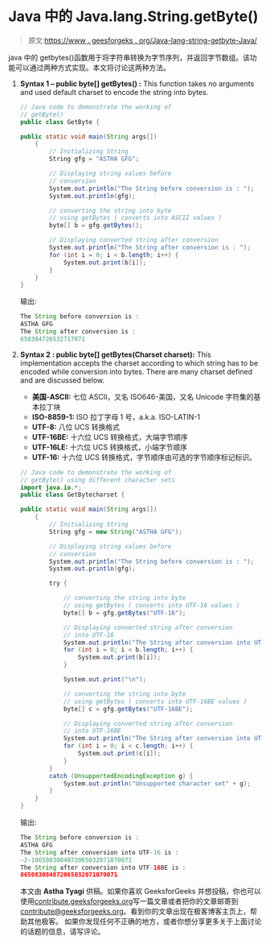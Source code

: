 # Java 中的 Java.lang.String.getByte()

> 原文:[https://www . geesforgeks . org/Java-lang-string-getbyte-Java/](https://www.geeksforgeeks.org/java-lang-string-getbyte-java/)

java 中的 getbytes()函数用于将字符串转换为字节序列，并返回字节数组。该功能可以通过两种方式实现。本文将讨论这两种方法。

1.  **Syntax 1 – public byte[] getBytes() :** This function takes no arguments and used default charset to encode the string into bytes.

    ```java
    // Java code to demonstrate the working of
    // getByte()
    public class GetByte {

    public static void main(String args[])
        {
            // Initializing String
            String gfg = "ASTHA GFG";

            // Displaying string values before
            // conversion
            System.out.println("The String before conversion is : ");
            System.out.println(gfg);

            // converting the string into byte
            // using getBytes ( converts into ASCII values )
            byte[] b = gfg.getBytes();

            // Displaying converted string after conversion
            System.out.println("The String after conversion is : ");
            for (int i = 0; i < b.length; i++) {
                System.out.print(b[i]);
            }
        }
    }
    ```

    输出:

    ```java
    The String before conversion is : 
    ASTHA GFG
    The String after conversion is : 
    658384726532717071

    ```

2.  **Syntax 2 : public byte[] getBytes(Charset charset):** This implementation accepts the charset according to which string has to be encoded while conversion into bytes. There are many charset defined and are discussed below.
    *   **美国-ASCII:** 七位 ASCII，又名 ISO646-美国，又名 Unicode 字符集的基本拉丁块
    *   **ISO-8859-1:** ISO 拉丁字母 1 号，a.k.a. ISO-LATIN-1
    *   **UTF-8:** 八位 UCS 转换格式
    *   **UTF-16BE:** 十六位 UCS 转换格式，大端字节顺序
    *   **UTF-16LE:** 十六位 UCS 转换格式，小端字节顺序
    *   **UTF-16:** 十六位 UCS 转换格式，字节顺序由可选的字节顺序标记标识。

    ```java
    // Java code to demonstrate the working of
    // getByte() using different character sets
    import java.io.*;
    public class GetBytecharset {

    public static void main(String args[])
        {
            // Initializing String
            String gfg = new String("ASTHA GFG");

            // Displaying string values before
            // conversion
            System.out.println("The String before conversion is : ");
            System.out.println(gfg);

            try {

                // converting the string into byte
                // using getBytes ( converts into UTF-16 values )
                byte[] b = gfg.getBytes("UTF-16");

                // Displaying converted string after conversion
                // into UTF-16
                System.out.println("The String after conversion into UTF-16 is : ");
                for (int i = 0; i < b.length; i++) {
                    System.out.print(b[i]);
                }

                System.out.print("\n");

                // converting the string into byte
                // using getBytes ( converts into UTF-16BE values )
                byte[] c = gfg.getBytes("UTF-16BE");

                // Displaying converted string after conversion
                // into UTF-16BE
                System.out.println("The String after conversion into UTF-16BE is : ");
                for (int i = 0; i < c.length; i++) {
                    System.out.print(c[i]);
                }
            }
            catch (UnsupportedEncodingException g) {
                System.out.println("Unsupported character set" + g);
            }
        }
    }
    ```

    输出:

    ```java
    The String before conversion is : 
    ASTHA GFG
    The String after conversion into UTF-16 is : 
    -2-1065083084072065032071070071
    The String after conversion into UTF-16BE is : 
    065083084072065032071070071

    ```

    本文由 **Astha Tyagi** 供稿。如果你喜欢 GeeksforGeeks 并想投稿，你也可以使用[contribute.geeksforgeeks.org](http://www.contribute.geeksforgeeks.org)写一篇文章或者把你的文章邮寄到 contribute@geeksforgeeks.org。看到你的文章出现在极客博客主页上，帮助其他极客。
    如果你发现任何不正确的地方，或者你想分享更多关于上面讨论的话题的信息，请写评论。